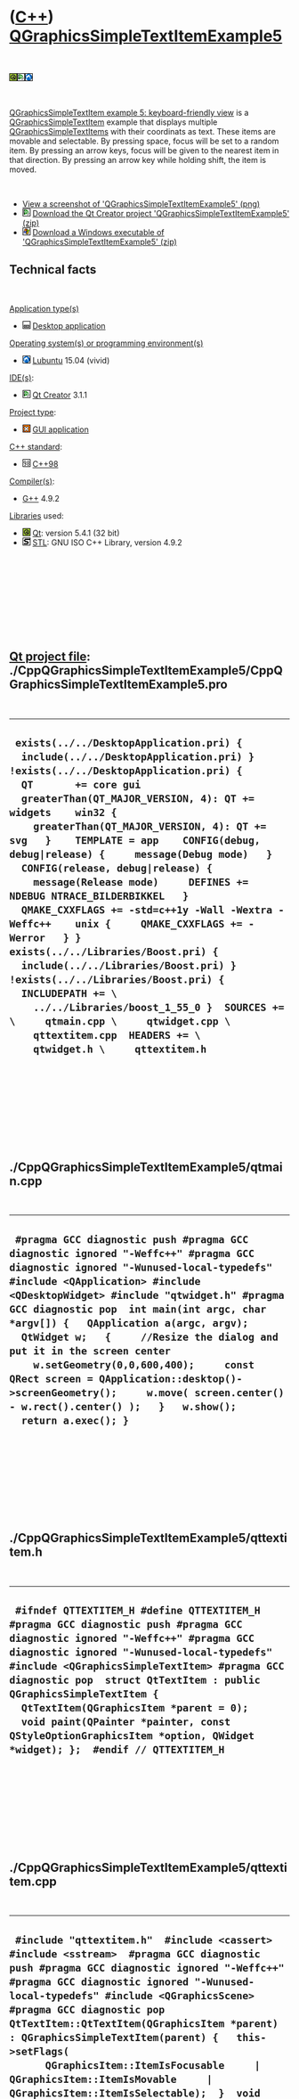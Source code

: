



 

 

 

 

 

([C++](Cpp.htm)) [QGraphicsSimpleTextItemExample5](CppQGraphicsSimpleTextItemExample5.htm)
==========================================================================================

 

![Qt](PicQt.png)![Qt
Creator](PicQtCreator.png)![Lubuntu](PicLubuntu.png)

 

[QGraphicsSimpleTextItem example 5: keyboard-friendly
view](CppQGraphicsSimpleTextItemExample5.htm) is a
[QGraphicsSimpleTextItem](CppQGraphicsSimpleTextItem.htm) example that
displays multiple
[QGraphicsSimpleTextItems](CppQGraphicsSimpleTextItem.htm) with their
coordinats as text. These items are movable and selectable. By pressing
space, focus will be set to a random item. By pressing an arrow keys,
focus will be given to the nearest item in that direction. By pressing
an arrow key while holding shift, the item is moved.

 

-   [View a screenshot of
    'QGraphicsSimpleTextItemExample5' (png)](CppQGraphicsSimpleTextItemExample5.png)
-   ![Qt Creator](PicQtCreator.png) [Download the Qt Creator project
    'QGraphicsSimpleTextItemExample5' (zip)](CppQGraphicsSimpleTextItemExample5.zip)
-   ![Windows](PicWindows.png) [Download a Windows executable of
    'QGraphicsSimpleTextItemExample5' (zip)](CppQGraphicsSimpleTextItemExample5Exe.zip)

Technical facts
---------------

 

[Application type(s)](CppApplication.htm)

-   ![Desktop](PicDesktop.png) [Desktop
    application](CppDesktopApplication.htm)

[Operating system(s) or programming environment(s)](CppOs.htm)

-   ![Lubuntu](PicLubuntu.png) [Lubuntu](CppLubuntu.htm) 15.04 (vivid)

[IDE(s)](CppIde.htm):

-   ![Qt Creator](PicQtCreator.png) [Qt Creator](CppQtCreator.htm) 3.1.1

[Project type](CppQtProjectType.htm):

-   ![GUI](PicGui.png) [GUI application](CppGuiApplication.htm)

[C++ standard](CppStandard.htm):

-   ![C++98](PicCpp98.png) [C++98](Cpp98.htm)

[Compiler(s)](CppCompiler.htm):

-   [G++](CppGpp.htm) 4.9.2

[Libraries](CppLibrary.htm) used:

-   ![Qt](PicQt.png) [Qt](CppQt.htm): version 5.4.1 (32 bit)
-   ![STL](PicStl.png) [STL](CppStl.htm): GNU ISO C++ Library, version
    4.9.2

 

 

 

 

 

[Qt project file](CppQtProjectFile.htm): ./CppQGraphicsSimpleTextItemExample5/CppQGraphicsSimpleTextItemExample5.pro
--------------------------------------------------------------------------------------------------------------------

 

  ------------------------------------------------------------------------------------------------------------------------------------------------------------------------------------------------------------------------------------------------------------------------------------------------------------------------------------------------------------------------------------------------------------------------------------------------------------------------------------------------------------------------------------------------------------------------------------------------------------------------------------------------------------------------------------------------------------------------------------------------------------------------------------------------------------------------------------------------------------------
  ` exists(../../DesktopApplication.pri) {   include(../../DesktopApplication.pri) } !exists(../../DesktopApplication.pri) {   QT       += core gui   greaterThan(QT_MAJOR_VERSION, 4): QT += widgets    win32 {     greaterThan(QT_MAJOR_VERSION, 4): QT += svg   }    TEMPLATE = app    CONFIG(debug, debug|release) {     message(Debug mode)   }    CONFIG(release, debug|release) {     message(Release mode)     DEFINES += NDEBUG NTRACE_BILDERBIKKEL   }    QMAKE_CXXFLAGS += -std=c++1y -Wall -Wextra -Weffc++    unix {     QMAKE_CXXFLAGS += -Werror   } }  exists(../../Libraries/Boost.pri) {   include(../../Libraries/Boost.pri) } !exists(../../Libraries/Boost.pri) {   INCLUDEPATH += \     ../../Libraries/boost_1_55_0 }  SOURCES += \     qtmain.cpp \     qtwidget.cpp \     qttextitem.cpp  HEADERS += \     qtwidget.h \     qttextitem.h`
  ------------------------------------------------------------------------------------------------------------------------------------------------------------------------------------------------------------------------------------------------------------------------------------------------------------------------------------------------------------------------------------------------------------------------------------------------------------------------------------------------------------------------------------------------------------------------------------------------------------------------------------------------------------------------------------------------------------------------------------------------------------------------------------------------------------------------------------------------------------------

 

 

 

 

 

./CppQGraphicsSimpleTextItemExample5/qtmain.cpp
-----------------------------------------------

 

  ------------------------------------------------------------------------------------------------------------------------------------------------------------------------------------------------------------------------------------------------------------------------------------------------------------------------------------------------------------------------------------------------------------------------------------------------------------------------------------------------------------------------------------------------------------------------------
  ` #pragma GCC diagnostic push #pragma GCC diagnostic ignored "-Weffc++" #pragma GCC diagnostic ignored "-Wunused-local-typedefs" #include <QApplication> #include <QDesktopWidget> #include "qtwidget.h" #pragma GCC diagnostic pop  int main(int argc, char *argv[]) {   QApplication a(argc, argv);   QtWidget w;   {     //Resize the dialog and put it in the screen center     w.setGeometry(0,0,600,400);     const QRect screen = QApplication::desktop()->screenGeometry();     w.move( screen.center() - w.rect().center() );   }   w.show();   return a.exec(); }`
  ------------------------------------------------------------------------------------------------------------------------------------------------------------------------------------------------------------------------------------------------------------------------------------------------------------------------------------------------------------------------------------------------------------------------------------------------------------------------------------------------------------------------------------------------------------------------------

 

 

 

 

 

./CppQGraphicsSimpleTextItemExample5/qttextitem.h
-------------------------------------------------

 

  -----------------------------------------------------------------------------------------------------------------------------------------------------------------------------------------------------------------------------------------------------------------------------------------------------------------------------------------------------------------------------------------------------------------------------------------------------------------
  ` #ifndef QTTEXTITEM_H #define QTTEXTITEM_H  #pragma GCC diagnostic push #pragma GCC diagnostic ignored "-Weffc++" #pragma GCC diagnostic ignored "-Wunused-local-typedefs" #include <QGraphicsSimpleTextItem> #pragma GCC diagnostic pop  struct QtTextItem : public QGraphicsSimpleTextItem {   QtTextItem(QGraphicsItem *parent = 0);    void paint(QPainter *painter, const QStyleOptionGraphicsItem *option, QWidget *widget); };  #endif // QTTEXTITEM_H`
  -----------------------------------------------------------------------------------------------------------------------------------------------------------------------------------------------------------------------------------------------------------------------------------------------------------------------------------------------------------------------------------------------------------------------------------------------------------------

 

 

 

 

 

./CppQGraphicsSimpleTextItemExample5/qttextitem.cpp
---------------------------------------------------

 

  ---------------------------------------------------------------------------------------------------------------------------------------------------------------------------------------------------------------------------------------------------------------------------------------------------------------------------------------------------------------------------------------------------------------------------------------------------------------------------------------------------------------------------------------------------------------------------------------------------------------------------------------------------------------------------------------------------------------------------------------------------------------------------------------------------------------
  ` #include "qttextitem.h"  #include <cassert> #include <sstream>  #pragma GCC diagnostic push #pragma GCC diagnostic ignored "-Weffc++" #pragma GCC diagnostic ignored "-Wunused-local-typedefs" #include <QGraphicsScene> #pragma GCC diagnostic pop  QtTextItem::QtTextItem(QGraphicsItem *parent)  : QGraphicsSimpleTextItem(parent) {   this->setFlags(       QGraphicsItem::ItemIsFocusable     | QGraphicsItem::ItemIsMovable     | QGraphicsItem::ItemIsSelectable);  }  void QtTextItem::paint(QPainter *painter, const QStyleOptionGraphicsItem *option, QWidget *widget) {   std::stringstream s;   s << "(" << static_cast<int>(this->pos().x()) << "," << static_cast<int>(this->pos().y()) << ")";   this->setText(s.str().c_str());   QGraphicsSimpleTextItem::paint(painter,option,widget); }`
  ---------------------------------------------------------------------------------------------------------------------------------------------------------------------------------------------------------------------------------------------------------------------------------------------------------------------------------------------------------------------------------------------------------------------------------------------------------------------------------------------------------------------------------------------------------------------------------------------------------------------------------------------------------------------------------------------------------------------------------------------------------------------------------------------------------------

 

 

 

 

 

./CppQGraphicsSimpleTextItemExample5/qtwidget.h
-----------------------------------------------

 

  ---------------------------------------------------------------------------------------------------------------------------------------------------------------------------------------------------------------------------------------------------------------------------------------------------------------------------------------------------------------------------------------------------------------------------------------------------------------------------------------------------------------------------------------------------------------------------------------------------------------------------------------------------------------------------------------------------------------------------------------------------------------------------------------------------------------------------------------------------------------------------------------------------------------------------------------------------------------------------------------------------------------------------------------------------------------------------------------------------------------------------------------------------------------------------------------------------------------------------------------------------------------------------------------------------------------------------------------------------------------------------------------------------------------------
  ` #ifndef QTWIDGET_H #define QTWIDGET_H  #pragma GCC diagnostic push #pragma GCC diagnostic ignored "-Weffc++" #pragma GCC diagnostic ignored "-Wunused-local-typedefs" #include <QGraphicsView> #pragma GCC diagnostic pop  ///The widget holding the items struct QtWidget : public QGraphicsView {   QtWidget(QWidget *parent = 0);    ///Respond to a key press   void keyPressEvent(QKeyEvent *event);    private:    ///Obtain the closest item in the collection   QGraphicsItem * GetClosest(     const QGraphicsItem * const focus_item,     const std::vector<QGraphicsItem *>& items) const;    ///Calculate the Euclidian distance between two points   static double GetDistance(const QPointF& a, const QPointF& b);    ///Obtain the items above the focus_item   const std::vector<QGraphicsItem *> GetItemsAbove(const QGraphicsItem * const focus_item) const;    ///Obtain the items below the focus_item   const std::vector<QGraphicsItem *> GetItemsBelow(const QGraphicsItem * const focus_item) const;    ///Obtain the items left of the focus_item   const std::vector<QGraphicsItem *> GetItemsLeft(const QGraphicsItem * const focus_item) const;    ///Obtain the items right of the focus_item   const std::vector<QGraphicsItem *> GetItemsRight(const QGraphicsItem * const focus_item) const;    ///Give focus to a random item   void SetRandomFocus(); };  #endif // QTWIDGET_H`
  ---------------------------------------------------------------------------------------------------------------------------------------------------------------------------------------------------------------------------------------------------------------------------------------------------------------------------------------------------------------------------------------------------------------------------------------------------------------------------------------------------------------------------------------------------------------------------------------------------------------------------------------------------------------------------------------------------------------------------------------------------------------------------------------------------------------------------------------------------------------------------------------------------------------------------------------------------------------------------------------------------------------------------------------------------------------------------------------------------------------------------------------------------------------------------------------------------------------------------------------------------------------------------------------------------------------------------------------------------------------------------------------------------------------------

 

 

 

 

 

./CppQGraphicsSimpleTextItemExample5/qtwidget.cpp
-------------------------------------------------

 

  ---------------------------------------------------------------------------------------------------------------------------------------------------------------------------------------------------------------------------------------------------------------------------------------------------------------------------------------------------------------------------------------------------------------------------------------------------------------------------------------------------------------------------------------------------------------------------------------------------------------------------------------------------------------------------------------------------------------------------------------------------------------------------------------------------------------------------------------------------------------------------------------------------------------------------------------------------------------------------------------------------------------------------------------------------------------------------------------------------------------------------------------------------------------------------------------------------------------------------------------------------------------------------------------------------------------------------------------------------------------------------------------------------------------------------------------------------------------------------------------------------------------------------------------------------------------------------------------------------------------------------------------------------------------------------------------------------------------------------------------------------------------------------------------------------------------------------------------------------------------------------------------------------------------------------------------------------------------------------------------------------------------------------------------------------------------------------------------------------------------------------------------------------------------------------------------------------------------------------------------------------------------------------------------------------------------------------------------------------------------------------------------------------------------------------------------------------------------------------------------------------------------------------------------------------------------------------------------------------------------------------------------------------------------------------------------------------------------------------------------------------------------------------------------------------------------------------------------------------------------------------------------------------------------------------------------------------------------------------------------------------------------------------------------------------------------------------------------------------------------------------------------------------------------------------------------------------------------------------------------------------------------------------------------------------------------------------------------------------------------------------------------------------------------------------------------------------------------------------------------------------------------------------------------------------------------------------------------------------------------------------------------------------------------------------------------------------------------------------------------------------------------------------------------------------------------------------------------------------------------------------------------------------------------------------------------------------------------------------------------------------------------------------------------------------------------------------------------------------------------------------------------------------------------------------------------------------------------------------------------------------------------------------------------------------------------------------------------------------------------------------------------------------------------------------------------------------------------------------------------------------------------------------------------------------------------------------------------------------------------------------------------------------------------------------------------------------------------------------------------------------------------------------------------------------------------------------------------------------------------------------------------------------------------------------------------------------------------------------------------------------------------------------------------------------------------------------------------------------------------------------------------------------------------------------------------------------------------------------------------------------------------------------------------------------------------------------------------------------------------------------------------------------------------------------------------------------------------------------------------------------------------------------------------------------------------------------------------------------------------------------------------------------------------------------------------------------------------------------------------------------------------------------------------------------------------------------------------------------------------------------------------------------------------------------------------------------------------------------------------------------------------------------------------------------------------------------------------------------------------------------------------------------------------------------------------------------------------------------------------------------------------------------------------------------------------------------------------------------------------------------------------------------------------------------------------------------------------------------------------------------------------------------------------------------------------------------------------------------------------------------------------------------------------------------------------------------------------------------------------------------------------------------------------------------------------------------------------------------------------------------------------------------------------------------------------------------------------------------------------------------------------------------------------------------------------------------------------------------------------------------------------------------------------------------------------------------------------------------------------------------------------------------------------------------------------------------------------------------------------------------------------------------------------------------------------------------------------------------------------------------------------------------------------------------------------------------------------------------------------------------------------------------------------------------------------------------------------------------------------------------------------------------------------------------------------------------------------------------------------------------------------------------------------------------------------------------------------------------------------------------------------------------------------------------------------------------------------------------------------------------------------------------------------------------------------------------------------------------------------------------------------------------------------------------------------------------------------------------------------------------
  ` #include "qtwidget.h"  #include <cassert> #include <cmath> #include <iostream>  #pragma GCC diagnostic push #pragma GCC diagnostic ignored "-Weffc++" #pragma GCC diagnostic ignored "-Wunused-local-typedefs" #include <boost/math/constants/constants.hpp>  #include <QGraphicsScene> #include <QKeyEvent> #include <QGraphicsSimpleTextItem> #include "qttextitem.h" #pragma GCC diagnostic pop  QtWidget::QtWidget(QWidget *parent)   : QGraphicsView(new QGraphicsScene,parent) {   const int n_items = 16;   for (int i=0; i!=n_items; ++i)   {      const double angle       = boost::math::constants::two_pi<double>()       * (static_cast<double>(i+0) / static_cast<double>(n_items));     const double ray = 150.0;     const double x =  std::sin(angle) * ray;     const double y = -std::cos(angle) * ray;      QtTextItem * const item = new QtTextItem;     item->setPos(x,y);     //item->setPos(QPointF(x,y)-item->boundingRect().center());     scene()->addItem(item);   }   {     QGraphicsSimpleTextItem * const item = new QGraphicsSimpleTextItem(       "Arrow: move focus\n"       "Shift + arrow: move item\n"       "Space: go to random item"       );     item->setPos(this->mapToScene(40,40));     item->setFlags(         QGraphicsItem::ItemIsFocusable       | QGraphicsItem::ItemIsMovable       | QGraphicsItem::ItemIsSelectable);      scene()->addItem(item);   } }  QGraphicsItem * QtWidget::GetClosest(   const QGraphicsItem * const focus_item,   const std::vector<QGraphicsItem *>& items) const {   assert(!items.empty());   assert(std::count(items.begin(),items.end(),focus_item) == 0);    QGraphicsItem * best = nullptr;   double best_distance = std::numeric_limits<double>::max();   for (QGraphicsItem * const item:items)   {     assert(item != focus_item);     const double distance = GetDistance(focus_item->pos(),item->pos());     if (distance < best_distance)     {       best_distance = distance;       best = item;     }   }   assert(best);   return best; }  double QtWidget::GetDistance(const QPointF& a, const QPointF& b) {   const double dx = a.x() - b.x();   const double dy = a.y() - b.y();   return std::sqrt((dx * dx) + (dy * dy)); }  const std::vector<QGraphicsItem *> QtWidget::GetItemsAbove(const QGraphicsItem * const focus_item) const {   std::vector<QGraphicsItem *> v;   const QList<QGraphicsItem *> items = this->items();   for(QGraphicsItem * const item: items)   {     const double dy = item->pos().y() - focus_item->pos().y();     if (dy < 0.0)  //Use '<' (instead of '<=') to leave out focus_item     {       const double dx = item->pos().x() - focus_item->pos().x();       if (std::abs(dx) < std::abs(dy))       {         assert(item != focus_item);         v.push_back(item);       }     }   }   return v; }  const std::vector<QGraphicsItem *> QtWidget::GetItemsBelow(const QGraphicsItem * const focus_item) const {   std::vector<QGraphicsItem *> v;   const QList<QGraphicsItem *> items = this->items();   for(QGraphicsItem * const item: items)   {     const double dy = item->pos().y() - focus_item->pos().y();     if (dy > 0.0)  //Use '>' (instead of '>=') to leave out focus_item     {       const double dx = item->pos().x() - focus_item->pos().x();       if (std::abs(dx) < std::abs(dy))       {         assert(item != focus_item);         v.push_back(item);       }     }   }   return v; }  const std::vector<QGraphicsItem *> QtWidget::GetItemsLeft(const QGraphicsItem * const focus_item) const {   std::vector<QGraphicsItem *> v;   const QList<QGraphicsItem *> items = this->items();   for(QGraphicsItem * const item: items)   {     const double dx = item->pos().x() - focus_item->pos().x();     if (dx < 0.0)  //Use '<' (instead of '<=') to leave out focus_item     {       const double dy = item->pos().y() - focus_item->pos().y();       if (std::abs(dy) < std::abs(dx))       {         assert(item != focus_item);         v.push_back(item);       }     }   }   return v; }  const std::vector<QGraphicsItem *> QtWidget::GetItemsRight(const QGraphicsItem * const focus_item) const {   std::vector<QGraphicsItem *> v;   const QList<QGraphicsItem *> items = this->items();   for(QGraphicsItem * const item: items)   {     const double dx = item->pos().x() - focus_item->pos().x();     if (dx > 0.0) //Use '>' (instead of '>=') to leave out focus_item     {       const double dy = item->pos().y() - focus_item->pos().y();       if (std::abs(dy) < std::abs(dx))       {         assert(item != focus_item);         v.push_back(item);       }     }   }   return v; }   void QtWidget::keyPressEvent(QKeyEvent *event) {   if (event->modifiers() & Qt::ShiftModifier)   {     switch (event->key())     {       case Qt::Key_Up:       {         QGraphicsItem * const focus_item = scene()->focusItem();         if (!focus_item) { return; }         focus_item->setPos(focus_item->pos() + QPointF(0.0,-10.0));         return;       }       case Qt::Key_Right:       {         QGraphicsItem * const focus_item = scene()->focusItem();         if (!focus_item) { return; }         focus_item->setPos(focus_item->pos() + QPointF(10.0,0.0));         return;       }       case Qt::Key_Down:       {         QGraphicsItem * const focus_item = scene()->focusItem();         if (!focus_item) { return; }         focus_item->setPos(focus_item->pos() + QPointF(0.0,10.0));         return;       }       case Qt::Key_Left:       {         QGraphicsItem * const focus_item = scene()->focusItem();         if (!focus_item) { return; }         focus_item->setPos(focus_item->pos() + QPointF(-10.0,0.0));         return;       }     }   }    switch (event->key())   {     case Qt::Key_Up:     {       QGraphicsItem * const focus_item = scene()->focusItem();       if (!focus_item) { return; }       const std::vector<QGraphicsItem *> items = GetItemsAbove(focus_item);       if (items.empty()) { return; }       QGraphicsItem * const new_focus_item = GetClosest(focus_item,items);       focus_item->setEnabled(false);       focus_item->clearFocus();       focus_item->setEnabled(true);       new_focus_item->setFocus();     }     break;     case Qt::Key_Tab:     case Qt::Key_Right:     {       QGraphicsItem * const focus_item = scene()->focusItem();       if (!focus_item) { return; }       const std::vector<QGraphicsItem *> items = GetItemsRight(focus_item);       if (items.empty()) { return; }       QGraphicsItem * const new_focus_item = GetClosest(focus_item,items);       focus_item->setEnabled(false);       focus_item->clearFocus();       focus_item->setEnabled(true);       new_focus_item->setFocus();     }     break;     case Qt::Key_Down:     {       QGraphicsItem * const focus_item = scene()->focusItem();       if (!focus_item) { return; }       const std::vector<QGraphicsItem *> items = GetItemsBelow(focus_item);       if (items.empty()) { return; }       QGraphicsItem * const new_focus_item = GetClosest(focus_item,items);       focus_item->setEnabled(false);       focus_item->clearFocus();       focus_item->setEnabled(true);       new_focus_item->setFocus();     }     break;     case Qt::Key_Left:     case Qt::Key_Backtab:     {       QGraphicsItem * const focus_item = scene()->focusItem();       if (!focus_item) { return; }       const std::vector<QGraphicsItem *> items = GetItemsLeft(focus_item);       if (items.empty()) { return; }       QGraphicsItem * const new_focus_item = GetClosest(focus_item,items);       focus_item->setEnabled(false);       focus_item->clearFocus();       focus_item->setEnabled(true);       new_focus_item->setFocus();     }     break;     case Qt::Key_Space:     {       SetRandomFocus();     }     break;   }    //Let QGraphicsView do the rest...   QGraphicsView::keyPressEvent(event); }  void QtWidget::SetRandomFocus() {   //Let existing item lose focus   if (QGraphicsItem * const item = scene()->focusItem())   {     //Really lose focus     item->setEnabled(false);     item->clearFocus();     item->setEnabled(true);   }   //Let a random item receive focus   const QList<QGraphicsItem *> items = this->items();   items.at( std::rand() % items.size() )->setFocus(); }`
  ---------------------------------------------------------------------------------------------------------------------------------------------------------------------------------------------------------------------------------------------------------------------------------------------------------------------------------------------------------------------------------------------------------------------------------------------------------------------------------------------------------------------------------------------------------------------------------------------------------------------------------------------------------------------------------------------------------------------------------------------------------------------------------------------------------------------------------------------------------------------------------------------------------------------------------------------------------------------------------------------------------------------------------------------------------------------------------------------------------------------------------------------------------------------------------------------------------------------------------------------------------------------------------------------------------------------------------------------------------------------------------------------------------------------------------------------------------------------------------------------------------------------------------------------------------------------------------------------------------------------------------------------------------------------------------------------------------------------------------------------------------------------------------------------------------------------------------------------------------------------------------------------------------------------------------------------------------------------------------------------------------------------------------------------------------------------------------------------------------------------------------------------------------------------------------------------------------------------------------------------------------------------------------------------------------------------------------------------------------------------------------------------------------------------------------------------------------------------------------------------------------------------------------------------------------------------------------------------------------------------------------------------------------------------------------------------------------------------------------------------------------------------------------------------------------------------------------------------------------------------------------------------------------------------------------------------------------------------------------------------------------------------------------------------------------------------------------------------------------------------------------------------------------------------------------------------------------------------------------------------------------------------------------------------------------------------------------------------------------------------------------------------------------------------------------------------------------------------------------------------------------------------------------------------------------------------------------------------------------------------------------------------------------------------------------------------------------------------------------------------------------------------------------------------------------------------------------------------------------------------------------------------------------------------------------------------------------------------------------------------------------------------------------------------------------------------------------------------------------------------------------------------------------------------------------------------------------------------------------------------------------------------------------------------------------------------------------------------------------------------------------------------------------------------------------------------------------------------------------------------------------------------------------------------------------------------------------------------------------------------------------------------------------------------------------------------------------------------------------------------------------------------------------------------------------------------------------------------------------------------------------------------------------------------------------------------------------------------------------------------------------------------------------------------------------------------------------------------------------------------------------------------------------------------------------------------------------------------------------------------------------------------------------------------------------------------------------------------------------------------------------------------------------------------------------------------------------------------------------------------------------------------------------------------------------------------------------------------------------------------------------------------------------------------------------------------------------------------------------------------------------------------------------------------------------------------------------------------------------------------------------------------------------------------------------------------------------------------------------------------------------------------------------------------------------------------------------------------------------------------------------------------------------------------------------------------------------------------------------------------------------------------------------------------------------------------------------------------------------------------------------------------------------------------------------------------------------------------------------------------------------------------------------------------------------------------------------------------------------------------------------------------------------------------------------------------------------------------------------------------------------------------------------------------------------------------------------------------------------------------------------------------------------------------------------------------------------------------------------------------------------------------------------------------------------------------------------------------------------------------------------------------------------------------------------------------------------------------------------------------------------------------------------------------------------------------------------------------------------------------------------------------------------------------------------------------------------------------------------------------------------------------------------------------------------------------------------------------------------------------------------------------------------------------------------------------------------------------------------------------------------------------------------------------------------------------------------------------------------------------------------------------------------------------------------------------------------------------------------------------------------------------------------------------------------------------------------------------------------------------------------------------------------------------------------------------------------------------------------------------------------------------------------------------------------------------------------------------------------------------------

 

 

 

 

 





 




This page has been created by the [tool](Tools.htm)
[CodeToHtml](ToolCodeToHtml.htm)
